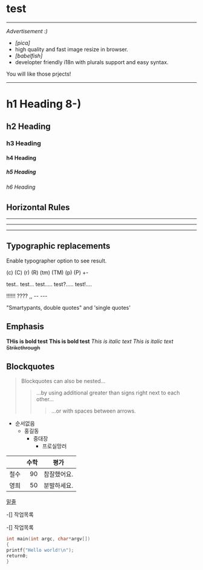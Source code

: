 # test
---
_Advertisement :)_

- _[pica]_
- high quality and fast image resize in browser. 
- _[babelfish]_
- developter friendly i18n with plurals support and easy syntax.

You will like those prjects!

---

# h1 Heading 8-)
## h2 Heading
### h3 Heading
#### h4 Heading 
##### h5 Heading
###### h6 Heading


## Horizontal Rules

___
---
***


## Typographic replacements
 Enable typographer option to see result. 
 
 (c) (C) (r) (R) (tm) (TM) (p) (P) +-
 
 test.. test... test..... test?..... test!....
 
 !!!!!! ???? ,, -- ---
 
 "Smartypants, double quotes" and 'single quotes'
 
 ## Emphasis
 
 **THis is bold test**
__This is bold test__
 *This is italic text*
 _This is italic text_
 ~~Strikethrough~~
 
 ## Blockquotes
 
 > Blockquotes can also be nested...
 >> ...by using additional greater than signs right next to each other...
 >>> ...or with spaces between arrows. 
 
 
 + 순서없음
     - 홍길동
         * 중대장
             + 프로실망러
            

|              |수학         |평가      |
|:--- | ---: | :---: |
|철수   | 90   | 참잘했어요. |
|영희   | 50   | 분발하세요. |
            
            
<U>밑줄</u>

-[] 작업목록

-[] 작업목록


```c
int main(int argc, char*argv[])
{
printf{"Hello world!\n");
return0;
}
```







          

